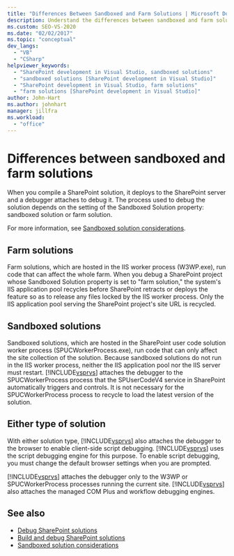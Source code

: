 ```yaml
---
title: "Differences Between Sandboxed and Farm Solutions | Microsoft Docs"
description: Understand the differences between sandboxed and farm solutions. Know how Visual Studio approaches debugging with either type of solution.
ms.custom: SEO-VS-2020
ms.date: "02/02/2017"
ms.topic: "conceptual"
dev_langs:
  - "VB"
  - "CSharp"
helpviewer_keywords:
  - "SharePoint development in Visual Studio, sandboxed solutions"
  - "sandboxed solutions [SharePoint development in Visual Studio]"
  - "SharePoint development in Visual Studio, farm solutions"
  - "farm solutions [SharePoint development in Visual Studio]"
author: John-Hart
ms.author: johnhart
manager: jillfra
ms.workload:
  - "office"
---
```

# Differences between sandboxed and farm solutions
  When you compile a SharePoint solution, it deploys to the SharePoint server and a debugger attaches to debug it. The process used to debug the solution depends on the setting of the Sandboxed Solution property: sandboxed solution or farm solution.

 For more information, see [Sandboxed solution considerations](../sharepoint/sandboxed-solution-considerations.md).

## Farm solutions
 Farm solutions, which are hosted in the IIS worker process (W3WP.exe), run code that can affect the whole farm. When you debug a SharePoint project whose Sandboxed Solution property is set to "farm solution," the system's IIS application pool recycles before SharePoint retracts or deploys the feature so as to release any files locked by the IIS worker process. Only the IIS application pool serving the SharePoint project's site URL is recycled.

## Sandboxed solutions
 Sandboxed solutions, which are hosted in the SharePoint user code solution worker process (SPUCWorkerProcess.exe), run code that can only affect the site collection of the solution. Because sandboxed solutions do not run in the IIS worker process, neither the IIS application pool nor the IIS server must restart. [!INCLUDE[vsprvs](../sharepoint/includes/vsprvs-md.md)] attaches the debugger to the SPUCWorkerProcess process that the SPUserCodeV4 service in SharePoint automatically triggers and controls. It is not necessary for the SPUCWorkerProcess process to recycle to load the latest version of the solution.

## Either type of solution
 With either solution type, [!INCLUDE[vsprvs](../sharepoint/includes/vsprvs-md.md)] also attaches the debugger to the browser to enable client-side script debugging. [!INCLUDE[vsprvs](../sharepoint/includes/vsprvs-md.md)] uses the script debugging engine for this purpose. To enable script debugging, you must change the default browser settings when you are prompted.

 [!INCLUDE[vsprvs](../sharepoint/includes/vsprvs-md.md)] attaches the debugger only to the W3WP or SPUCWorkerProcess processes running the current site. [!INCLUDE[vsprvs](../sharepoint/includes/vsprvs-md.md)] also attaches the managed COM Plus and workflow debugging engines.

## See also
- [Debug SharePoint solutions](../sharepoint/debugging-sharepoint-solutions.md)
- [Build and debug SharePoint solutions](../sharepoint/building-and-debugging-sharepoint-solutions.md)
- [Sandboxed solution considerations](../sharepoint/sandboxed-solution-considerations.md)
